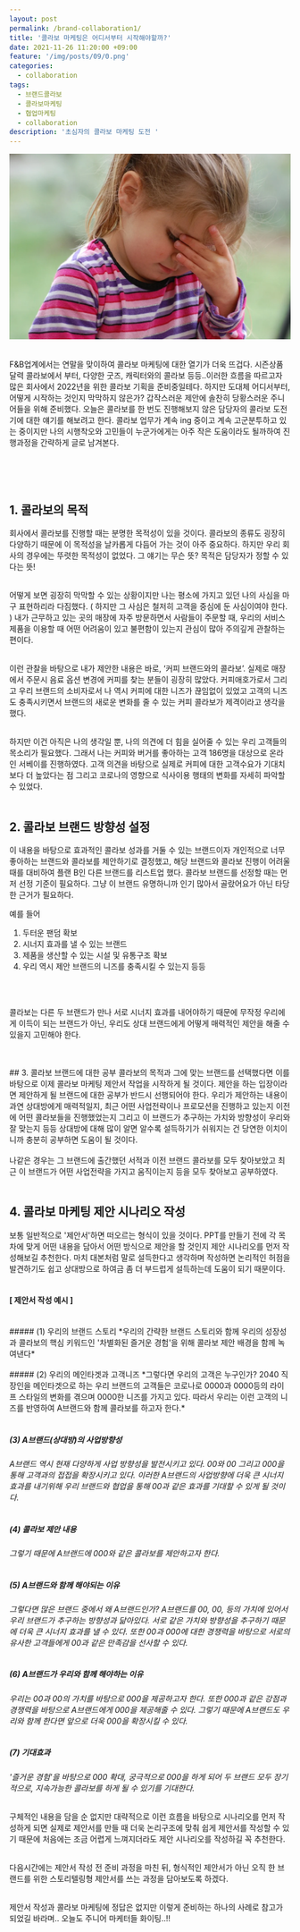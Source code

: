 ```yaml
---
layout: post
permalink: /brand-collaboration1/
title: '콜라보 마케팅은 어디서부터 시작해야할까?'
date: 2021-11-26 11:20:00 +09:00
feature: '/img/posts/09/0.png'
categories:
  - collaboration
tags:
  - 브랜드콜라보
  - 콜라보마케팅
  - 협업마케팅
  - collaboration
description: '초심자의 콜라보 마케팅 도전 '
---
```

![이미지](/img/posts/09/2.png)
<br>
<br>

F&B업계에서는 연말을 맞이하여 콜라보 마케팅에 대한 열기가 더욱 뜨겁다. 시즌상품 달력 콜라보에서 부터, 다양한 굿즈, 캐릭터와의 콜라보 등등..이러한 흐름을 따르고자 많은 회사에서 2022년을 위한 콜라보 기획을 준비중일테다. 하지만 도대체 어디서부터, 어떻게 시작하는 것인지 막막하지 않은가? 갑작스러운 제안에 솔찬히 당황스러운 주니어들을 위해 준비했다. 오늘은 콜라보를 한 번도 진행해보지 않은 담당자의 콜라보 도전기에 대한 얘기를 해보려고 한다. 콜라보 업무가 계속 ing 중이고 계속 고군분투하고 있는 중이지만 나의 시행착오와 고민들이 누군가에게는 아주 작은 도움이라도 될까하여 진행과정을 간략하게 글로 남겨본다.

<br>
<br>
<br>

## 1.   콜라보의 목적
회사에서 콜라보를 진행할 때는 분명한 목적성이 있을 것이다. 콜라보의 종류도 굉장히 다양하기 때문에 이 목적성을 날카롭게 다듬어 가는 것이 아주 중요하다. 하지만 우리 회사의 경우에는 뚜렷한 목적성이 없었다. 그 얘기는 무슨 뜻? 목적은 담당자가 정할 수 있다는 뜻!
<br>
<br>

어떻게 보면 굉장히 막막할 수 있는 상황이지만 나는 평소에 가지고 있던 나의 사심을 마구 표현하리라 다짐했다. ( 하지만 그 사심은 철저히 고객을 중심에 둔 사심이여야 한다. ) 내가 근무하고 있는 곳의 매장에 자주 방문하면서 사람들이 주문할 때, 우리의 서비스 제품을 이용할 때 어떤 어려움이 있고 불편함이 있는지 관심이 많아 주의깊게 관찰하는 편이다.
<br>
<br>

이런 관찰을 바탕으로 내가 제안한 내용은 바로, ‘커피 브랜드와의 콜라보’. 실제로 매장에서 주문시 음료 옵션 변경에 커피를 찾는 분들이 굉장히 많았다. 커피애호가로서 그리고 우리 브랜드의 소비자로서 나 역시 커피에 대한 니즈가 끊임없이 있었고 고객의 니즈도 충족시키면서 브랜드의 새로운 변화를 줄 수 있는 커피 콜라보가 제격이라고 생각을 했다.
<br>
<br>

하지만 이건 아직은 나의 생각일 뿐, 나의 의견에 더 힘을 실어줄 수 있는 우리 고객들의 목소리가 필요했다. 그래서 나는 커피와 버거를 좋아하는 고객 186명을 대상으로 온라인 서베이를 진행하였다. 고객 의견을 바탕으로 실제로 커피에 대한 고객수요가 기대치 보다 더 높았다는 점 그리고 코로나의 영향으로 식사이용 행태의 변화를 자세히 파악할 수 있었다.
<br>
<br>



## 2.   콜라보 브랜드 방향성 설정

이 내용을 바탕으로 효과적인 콜라보 성과를 거둘 수 있는 브랜드이자 개인적으로 너무 좋아하는 브랜드와 콜라보를 제안하기로 결정했고, 해당 브랜드와 콜라보 진행이 어려울 때를 대비하여 플랜 B인 다른 브랜드를 리스트업 했다. 콜라보 브랜드를 선정할 때는 먼저 선정 기준이 필요하다. 그냥 이 브랜드 유명하니까 인기 많아서 골랐어요가 아닌 타당한 근거가 필요하다.

예를 들어<br>
1)   두터운 팬덤 확보<br>
2)   시너지 효과를 낼 수 있는 브랜드<br>
3)   제품을 생산할 수 있는 시설 및 유통구조 확보<br>
4)   우리 역시 제안 브랜드의 니즈를 충족시킬 수 있는지 등등<br>

<br>
<br>

콜라보는 다른 두 브랜드가 만나 서로 시너지 효과를 내어야하기 때문에 무작정 우리에게 이득이 되는 브랜드가 아닌, 우리도 상대 브랜드에게 어떻게 매력적인 제안을 해줄 수 있을지 고민해야 한다.

<br>
<br>
## 3. 콜라보 브랜드에 대한 공부
콜라보의 목적과 그에 맞는 브랜드를 선택했다면 이를 바탕으로 이제 콜라보 마케팅 제안서 작업을 시작하게 될 것이다. 제안을 하는 입장이라면 제안하게 될 브랜드에 대한 공부가 반드시 선행되어야 한다. 우리가 제안하는 내용이 과연 상대방에게 매력적일지, 최근 어떤 사업전략이나 프로모션을 진행하고 있는지 이전에 어떤 콜라보들을 진행했었는지 그리고 이 브랜드가 추구하는 가치와 방향성이 우리와 잘 맞는지 등등 상대방에 대해 많이 알면 알수록 설득하기가 쉬워지는 건 당연한 이치이니까 충분히 공부하면 도움이 될 것이다.
<br>
<br>
나같은 경우는 그 브랜드에 출간했던 서적과 이전 브랜드 콜라보를 모두 찾아보았고 최근 이 브랜드가 어떤 사업전략을 가지고 움직이는지 등을 모두 찾아보고 공부하였다.
<br>
<br>

## 4. 콜라보 마케팅 제안 시나리오 작성
보통 일반적으로 '제안서'하면 떠오르는 형식이 있을 것이다. PPT를 만들기 전에 각 목차에 맞게 어떤 내용을 담아서 어떤 방식으로 제안을 할 것인지 제안 시나리오를 먼저 작성해보길 추천한다. 마치 대본처럼 말로 설득한다고 생각하며 작성하면 논리적인 허점을 발견하기도 쉽고 상대방으로 하여금 좀 더 부드럽게 설득하는데 도움이 되기 때문이다.
<br>
<br>

#### [ 제안서 작성 예시 ]
<br>
##### (1) 우리의 브랜드 스토리
*우리의 간략한 브랜드 스토리와 함께 우리의 성장성과 콜라보의 핵심 키워드인 '차별화된 즐거운 경험'을 위해 콜라보 제안 배경을 함께 녹여낸다*
<br>
<br>
##### (2) 우리의 메인타겟과 고객니즈
*그렇다면 우리의 고객은 누구인가? 2040 직장인을 메인타겟으로 하는 우리 브랜드의 고객들은 코로나로 0000과 0000등의 라이프 스타일의 변화를 겪으며 0000한 니즈를 가지고 있다. 따라서 우리는 이런 고객의 니즈를 반영하여 A브랜드와 함께 콜라보를 하고자 한다.*
<br>
<br>

##### (3) A브랜드(상대방)의 사업방향성
*A브랜드 역시 현재 다양하게 사업 방향성을 발전시키고 있다. 00와 00 그리고 000을 통해 고객과의 접접을 확장시키고 있다. 이러한 A브랜드의 사업방향에 더욱 큰 시너지 효과를 내기위해 우리 브랜드와 협업을 통해 00과 같은 효과를 기대할 수 있게 될 것이다.*
<br>
<br>

##### (4) 콜라보 제안 내용
*그렇기 때문에 A브랜드에 000와 같은 콜라보를 제안하고자 한다.*
<br>
<br>

##### (5) A브랜드와 함께 해야되는 이유
*그렇다면 많은 브랜드 중에서 왜 A브랜드인가? A브랜드를 00, 00, 등의 가치에 있어서 우리 브랜드가 추구하는 방향성과 닮아있다. 서로 같은 가치와 방향성을 추구하기 때문에 더욱 큰 시너지 효과를 낼 수 있다. 또한 00과 000에 대한 경쟁력을 바탕으로 서로의 유사한 고객들에게 00과 같은 만족감을 선사할 수 있다.*
<br>
<br>

##### (6) A브랜드가 우리와 함께 해야하는 이유
*우리는 00과 00의 가치를 바탕으로 000을 제공하고자 한다. 또한 000과 같은 강점과 경쟁력을 바탕으로 A브랜드에게 000을 제공해줄 수 있다. 그렇기 때문에 A브랜드도 우리와 함께 한다면 앞으로 더욱 000을 확장시킬 수 있다.*
<br>
<br>

##### (7) 기대효과
*'즐거운 경험'을 바탕으로 000 확대, 궁극적으로 000을 하게 되어 두 브랜드 모두 장기적으로, 지속가능한 콜라보를 하게 될 수 있기를 기대한다.*
<br>
<br>


구체적인 내용을 담을 순 없지만 대략적으로 이런 흐름을 바탕으로 시나리오를 먼저 작성하게 되면 실제로 제안서를 만들 때 더욱 논리구조에 맞춰 쉽게 제안서를 작성할 수 있기 때문에 처음에는 조금 어렵게 느껴지더라도 제안 시나리오를 작성하길 꼭 추천한다.
<br>
<br>

다음시간에는 제안서 작성 전 준비 과정을 마친 뒤, 형식적인 제안서가 아닌 오직 한 브랜드를 위한 스토리텔링형 제안서를 쓰는 과정을 담아보도록 하겠다.
<br>
<br>

제안서 작성과 콜라보 마케팅에 정답은 없지만 이렇게 준비하는 하나의 사례로 참고가 되었길 바라며.. 오늘도 주니어 마케터들 화이팅..!!
<br>
<br>
